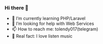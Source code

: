 ### Hi there 👋
- 🌱 I’m currently learning PHP/Laravel
- 🤔 I’m looking for help with Web Services
- 📫 How to reach me: tolendy017(telegram)
- 🎸 Real fact: I love listen music
